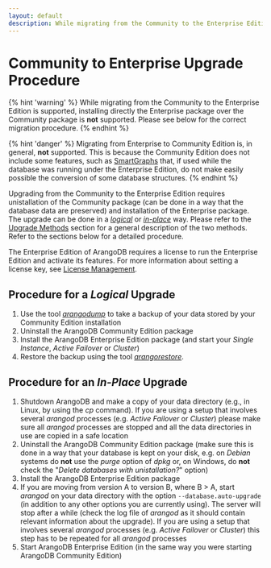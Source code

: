 ```yaml
---
layout: default
description: While migrating from the Community to the Enterprise Edition is supported, installing directly the Enterprise package over the Community package is notsupported
---
```

Community to Enterprise Upgrade Procedure
=========================================

{% hint 'warning' %}
While migrating from the Community to the Enterprise Edition is supported, 
installing directly the Enterprise package over the Community package is **not**
supported. Please see below for the correct migration procedure.
{% endhint %}

{% hint 'danger' %}
Migrating from Enterprise to Community Edition is, in general, **not** supported. This
is because the Community Edition does not include some features, such as 
[SmartGraphs](graphs-smart-graphs.html) that, if used while the database
was running under the Enterprise Edition, do not make easily possible the
conversion of some database structures.
{% endhint %}

Upgrading from the Community to the Enterprise Edition requires unistallation of
the Community package (can be done in a way that the database data are preserved)
and installation of the Enterprise package. The upgrade can be done in a
[_logical_](#procedure-for-a-logical-upgrade) or 
[_in-place_](#procedure-for-an-in-place-upgrade) way. Please refer to the
[Upgrade Methods](upgrading-general-info.html#upgrade-methods) section for a general
description of the two methods. Refer to the sections below for a detailed
procedure.

The Enterprise Edition of ArangoDB requires a license to run the Enterprise Edition and activate its features.
For more information about setting a license key, see [License Management](administration-license.html).

Procedure for a _Logical_ Upgrade
---------------------------------

1. Use the tool [_arangodump_](programs-arangodump.html) to take a backup
   of your data stored by your Community Edition installation
2. Uninstall the ArangoDB Community Edition package
3. Install the ArangoDB Enterprise Edition package
   (and start your _Single Instance_, _Active Failover_ or _Cluster_)
4. Restore the backup using the tool [_arangorestore_](programs-arangorestore.html).

Procedure for an _In-Place_ Upgrade
-----------------------------------

1. Shutdown ArangoDB and make a copy of your data directory (e.g., in Linux, by
   using the _cp_ command). If you are using a setup that involves several _arangod_ processes
   (e.g. _Active Failover_ or _Cluster_) please make sure all _arangod_ processes
   are stopped and all the data directories in use are copied in a safe location 
2. Uninstall the ArangoDB Community Edition package (make sure this is done in a way that
   your database is kept on your disk, e.g. on _Debian_ systems do **not** use the
   _purge_ option of _dpkg_ or, on Windows, do **not** check the "_Delete databases with
   unistallation?_" option)
3. Install the ArangoDB Enterprise Edition package
4. If you are moving from version A to version B, where B > A, start _arangod_ on
   your data directory with the option `--database.auto-upgrade` (in addition to
   any other options you are currently using). The server will stop after a while
   (check the log file of _arangod_ as it should contain relevant information about
   the upgrade). If you are using a setup that involves several _arangod_ processes
   (e.g. _Active Failover_ or _Cluster_) this step has to be repeated for all _arangod_
   processes
5. Start ArangoDB Enterprise Edition
   (in the same way you were starting ArangoDB Community Edition)
